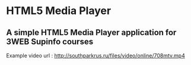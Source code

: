 # HTML5 Media Player
## A simple HTML5 Media Player application for 3WEB Supinfo courses

Example video url : http://southparkrus.ru/files/video/online/708mtv.mp4
